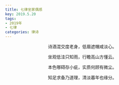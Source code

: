 ```yaml
---
title: 七律坐家偶感
key: 2019.5.20
tags: 
- 2019年 
- 七律
categories: 律诗
---
```


<p align="center">诗酒混交度老身，低眉遮帽咸淡心。
</p>
<p align="center">坐观低洼只知雨，行瞻高山方懂云。
</p>
<p align="center">本色哪碍存小疵，实质何顾有微尘。
</p>
<p align="center">知足求备乃道理，清淡暮年也缘分。
</p>
